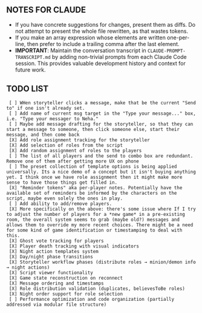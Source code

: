 ## NOTES FOR CLAUDE

* If you have concrete suggestions for changes, present them as diffs. Do not attempt to present the whole file rewritten, as that wastes tokens.
* If you make an array expression whose elements are written one-per-line, then prefer to include a trailing comma after the last element.
* **IMPORTANT**: Maintain the conversation transcript in `CLAUDE-PROMPT-TRANSCRIPT.md` by adding non-trivial prompts from each Claude Code session. This provides valuable development history and context for future work.

## TODO LIST

     [ ] WHen storyteller clicks a message, make that be the current "Send to" if one isn't already set.
     [ ] Add name of current msg target in the "Type your message..." box, i.e. "Type your messager to Neha."
     [ ] Maybe add message drafting for the storyteller, so that they can start a message to someone, then click someone else, start their message, and then come back
     [X] Add role assignment tracking for the storyteller
     [X] Add selection of roles from the script
     [X] Add random assignment of roles to the players
     [ ] The list of all players and the send to combo box are redundant. Remove one of them after getting more UX on phone
     [ ] The preset collection of template options is being applied universally. Its a nice demo of a concept but it isn't buying anything yet. I think once we have role assignment then it might make more sense to have those things get filled in.
     [X] "Reminder tokens" aka per-player notes. Potentially have the available set of reminders be informed by the characters on the script, maybe even solely the ones in play.
     [ ] Add ability to add/remove players.
     [X] More specifically on the above: there's some issue where If I try to adjust the number of players for a *new game* in a pre-existing room, the overall system seems to grab (maybe old?) messages and allows them to override my more recent choices. There might be a need for some kind of game identification or timestamping to deal with this.
     [X] Ghost vote tracking for players
     [X] Player death tracking with visual indicators
     [X] Night action templates system
     [X] Day/night phase transitions
     [X] Storyteller workflow phases (distribute roles → minion/demon info → night actions)
     [X] Script viewer functionality
     [X] Game state reconstruction on reconnect
     [X] Message ordering and timestamps
     [X] Role distribution validation (duplicates, believesToBe roles)
     [X] Night order support for role selection
     [ ] Performance optimization and code organization (partially addressed via modular file structure)


